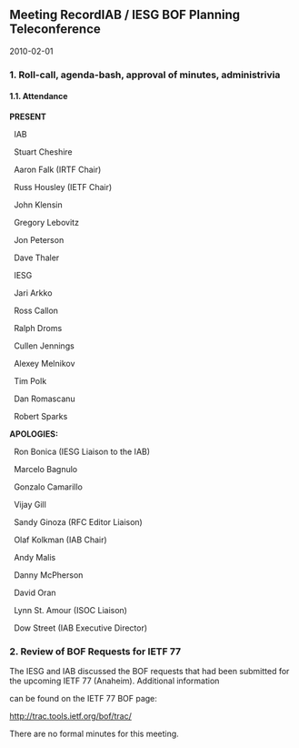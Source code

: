 
Meeting RecordIAB / IESG BOF Planning Teleconference
----------------------------------------------------


2010-02-01


### 1. Roll-call, agenda-bash, approval of minutes, administrivia


#### 1.1. Attendance


**PRESENT**  

  IAB  

  Stuart Cheshire  

  Aaron Falk (IRTF Chair)  

  Russ Housley (IETF Chair)  

  John Klensin  

  Gregory Lebovitz  

  Jon Peterson  

  Dave Thaler  

  IESG  

  Jari Arkko  

  Ross Callon  

  Ralph Droms  

  Cullen Jennings  

  Alexey Melnikov  

  Tim Polk  

  Dan Romascanu  

  Robert Sparks  

**APOLOGIES:**  

  Ron Bonica (IESG Liaison to the IAB)  

  Marcelo Bagnulo  

  Gonzalo Camarillo  

  Vijay Gill  

  Sandy Ginoza (RFC Editor Liaison)  

  Olaf Kolkman (IAB Chair)  

  Andy Malis  

  Danny McPherson  

  David Oran  

  Lynn St. Amour (ISOC Liaison)  

  Dow Street (IAB Executive Director)


### 2. Review of BOF Requests for IETF 77


The IESG and IAB discussed the BOF requests that had been submitted for the upcoming IETF 77 (Anaheim). Additional information  

can be found on the IETF 77 BOF page:


<http://trac.tools.ietf.org/bof/trac/>


There are no formal minutes for this meeting.


